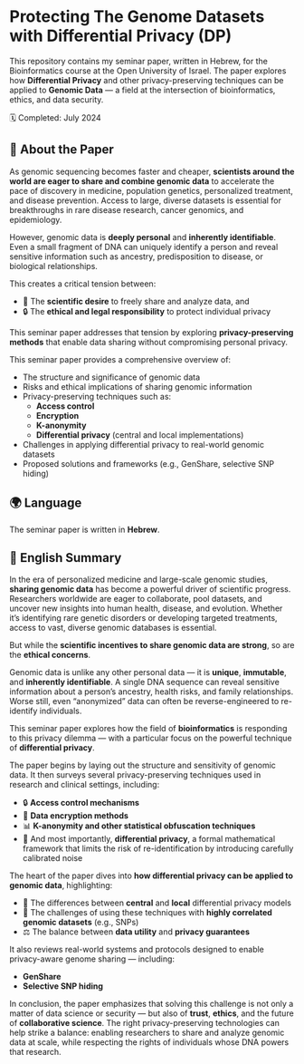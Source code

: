 # Protecting The Genome Datasets with Differential Privacy (DP)

This repository contains my seminar paper, written in Hebrew, for the Bioinformatics course at the Open University of Israel. The paper explores how **Differential Privacy** and other privacy-preserving techniques can be applied to **Genomic Data** — a field at the intersection of bioinformatics, ethics, and data security.

🗓️ Completed: July 2024

## 📄 About the Paper

As genomic sequencing becomes faster and cheaper, **scientists around the world are eager to share and combine genomic data** to accelerate the pace of discovery in medicine, population genetics, personalized treatment, and disease prevention. Access to large, diverse datasets is essential for breakthroughs in rare disease research, cancer genomics, and epidemiology.

However, genomic data is **deeply personal** and **inherently identifiable**. Even a small fragment of DNA can uniquely identify a person and reveal sensitive information such as ancestry, predisposition to disease, or biological relationships.

This creates a critical tension between:
- 🔬 The **scientific desire** to freely share and analyze data, and  
- 🔒 The **ethical and legal responsibility** to protect individual privacy

This seminar paper addresses that tension by exploring **privacy-preserving methods** that enable data sharing without compromising personal privacy.

This seminar paper provides a comprehensive overview of:
- The structure and significance of genomic data
- Risks and ethical implications of sharing genomic information
- Privacy-preserving techniques such as:
  - **Access control**
  - **Encryption**
  - **K-anonymity**
  - **Differential privacy** (central and local implementations)
- Challenges in applying differential privacy to real-world genomic datasets
- Proposed solutions and frameworks (e.g., GenShare, selective SNP hiding)

## 🌍 Language

The seminar paper is written in **Hebrew**.

## 📘 English Summary

In the era of personalized medicine and large-scale genomic studies, **sharing genomic data** has become a powerful driver of scientific progress. Researchers worldwide are eager to collaborate, pool datasets, and uncover new insights into human health, disease, and evolution. Whether it’s identifying rare genetic disorders or developing targeted treatments, access to vast, diverse genomic databases is essential.

But while the **scientific incentives to share genomic data are strong**, so are the **ethical concerns**.

Genomic data is unlike any other personal data — it is **unique**, **immutable**, and **inherently identifiable**. A single DNA sequence can reveal sensitive information about a person’s ancestry, health risks, and family relationships. Worse still, even “anonymized” data can often be reverse-engineered to re-identify individuals.

This seminar paper explores how the field of **bioinformatics** is responding to this privacy dilemma — with a particular focus on the powerful technique of **differential privacy**.

The paper begins by laying out the structure and sensitivity of genomic data. It then surveys several privacy-preserving techniques used in research and clinical settings, including:

- 🔒 **Access control mechanisms**
- 🔐 **Data encryption methods**
- 📊 **K-anonymity and other statistical obfuscation techniques**
- 🧪 And most importantly, **differential privacy**, a formal mathematical framework that limits the risk of re-identification by introducing carefully calibrated noise

The heart of the paper dives into **how differential privacy can be applied to genomic data**, highlighting:

- 🧭 The differences between **central** and **local** differential privacy models  
- 🧬 The challenges of using these techniques with **highly correlated genomic datasets** (e.g., SNPs)  
- ⚖️ The balance between **data utility** and **privacy guarantees**

It also reviews real-world systems and protocols designed to enable privacy-aware genome sharing — including:

- **GenShare**
- **Selective SNP hiding**

In conclusion, the paper emphasizes that solving this challenge is not only a matter of data science or security — but also of **trust**, **ethics**, and the future of **collaborative science**. The right privacy-preserving technologies can help strike a balance: enabling researchers to share and analyze genomic data at scale, while respecting the rights of individuals whose DNA powers that research.
